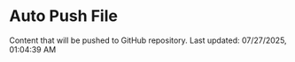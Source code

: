 # Auto Push File

Content that will be pushed to GitHub repository.
Last updated: 07/27/2025, 01:04:39 AM